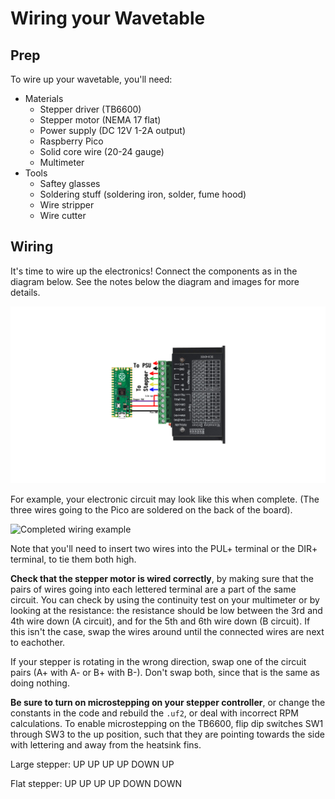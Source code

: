 # Wiring your Wavetable

## Prep

To wire up your wavetable, you'll need:
- Materials
    - Stepper driver (TB6600)
    - Stepper motor (NEMA 17 flat)
    - Power supply (DC 12V 1-2A output)
    - Raspberry Pico 
    - Solid core wire (20-24 gauge)
    - Multimeter
- Tools
    - Saftey glasses
    - Soldering stuff (soldering iron, solder, fume hood)
    - Wire stripper
    - Wire cutter

## Wiring

It's time to wire up the electronics! Connect the components as in the diagram below. See the notes below the diagram and images for more details. 

![Wiring diagram](https://github.com/Exr0nProjects/wavetable_pico/blob/main/materials/wiring_diagram_streamlined.png?raw=true)

For example, your electronic circuit may look like this when complete. (The three wires going to the Pico are soldered on the back of the board).

![Completed wiring example](https://github.com/Exr0nProjects/wavetable_pico/blob/main/materials/wobbles_wiring_no_estop.png?raw=true)

Note that you'll need to insert two wires into the PUL+ terminal or the DIR+ terminal, to tie them both high.

**Check that the stepper motor is wired correctly**, by making sure that the pairs of wires going into each lettered terminal are a part of the same circuit. You can check by using the continuity test on your multimeter or by looking at the resistance: the resistance should be low between the 3rd and 4th wire down (A circuit), and for the 5th and 6th wire down (B circuit). If this isn't the case, swap the wires around until the connected wires are next to eachother. 

If your stepper is rotating in the wrong direction, swap one of the circuit pairs (A+ with A- or B+ with B-). Don't swap both, since that is the same as doing nothing.

**Be sure to turn on microstepping on your stepper controller**, or change the constants in the code and rebuild the `.uf2`, or deal with incorrect RPM calculations. To enable microstepping on the TB6600, flip dip switches SW1 through SW3 to the up position, such that they are pointing towards the side with lettering and away from the heatsink fins.

Large stepper: UP UP UP UP DOWN UP

Flat stepper: UP UP UP UP DOWN DOWN

